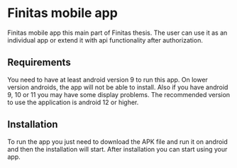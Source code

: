 # Finitas mobile app
Finitas mobile app this main part of Finitas thesis. The user can use it as an individual app or extend it with api functionality after authorization.
## Requirements
You need to have at least android version 9 to run this app. On lower version androids, 
the app will not be able to install. Also if you have android 9, 10 or 11 you may have some display problems. 
The recommended version to use the application is android 12 or higher.
## Installation
To run the app you just need to download the APK file and run it on android and then the installation will start. After installation you can start using your app.
